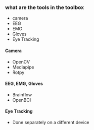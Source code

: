 ### what are the tools in the toolbox
- camera
- EEG 
- EMG
- Gloves 
- Eye Tracking

#### Camera
- OpenCV 
- Mediapipe
- Rotpy

#### EEG, EMG, Gloves 
- Brainflow
- OpenBCI

#### Eye Tracking
- Done separately on a different device